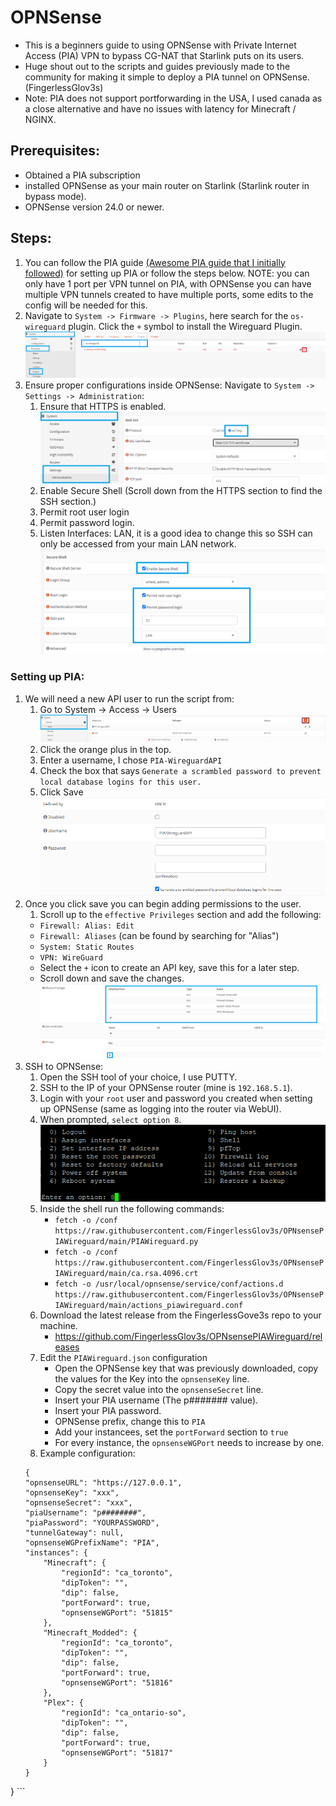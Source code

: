 # OPNSense
- This is a beginners guide to using OPNSense with Private Internet Access (PIA) VPN to bypass CG-NAT that Starlink puts on its users.
- Huge shout out to the scripts and guides previously made to the community for making it simple to deploy a PIA tunnel on OPNSense. (FingerlessGlov3s)
- Note: PIA does not support portforwarding in the USA, I used canada as a close alternative and have no issues with latency for Minecraft / NGINX. 

## Prerequisites:
- Obtained a PIA subscription 
- installed OPNSense as your main router on Starlink (Starlink router in bypass mode). 
- OPNSense version 24.0 or newer.

## Steps:
1. You can follow the PIA guide [(Awesome PIA guide that I initially followed)](https://github.com/FingerlessGlov3s/OPNsensePIAWireguard/tree/main) for setting up PIA or follow the steps below. 
NOTE: you can only have 1 port per VPN tunnel on PIA, with OPNSense you can have multiple VPN tunnels created to have multiple ports, some edits to the config will be needed for this. 
2. Navigate to `System -> Firmware -> Plugins`, here search for the `os-wireguard` plugin.
Click the `+` symbol to install the Wireguard Plugin.  
![alt text](/Images/PIA-Portforwarding/wireguard%20plugin.png)
3. Ensure proper configurations inside OPNSense:
Navigate to `System -> Settings -> Administration`:
    1. Ensure that HTTPS is enabled. ![alt text](/Images/PIA-Portforwarding/administration%20-%20https%20enabled.png)
    2. Enable Secure Shell (Scroll down from the HTTPS section to find the SSH section.)
    3. Permit root user login
    4. Permit password login. 
    5. Listen Interfaces: LAN, it is a good idea to change this so SSH can only be accessed from your main LAN network. 
    ![alt text](/Images/PIA-Portforwarding/administration%20-%20ssh%20enabled.png)
### Setting up PIA: 
1. We will need a new API user to run the script from:
    1. Go to System -> Access -> Users
    ![alt text](/Images/PIA-Portforwarding/system%20-%20pia%20api%20user.png)
    2. Click the orange plus in the top. 
    3. Enter a username, I chose `PIA-WireguardAPI`
    4. Check the box that says `Generate a scrambled password to prevent local database logins for this user.` 
    5. Click Save
    ![alt text](/Images/PIA-Portforwarding/user%20config.png)
2. Once you click save you can begin adding permissions to the user. 
    1. Scroll up to the `effective Privileges` section and add the following: 
    - `Firewall: Alias: Edit` 
    - `Firewall: Aliases` (can be found by searching for "Alias")
    - `System: Static Routes`
    - `VPN: WireGuard` 
    - Select the `+` icon to create an API key, save this for a later step.
    - Scroll down and save the changes. 
    ![alt text](/Images/PIA-Portforwarding/user%20permissions%20and%20api%20key.png)
3. SSH to OPNSense:
    1. Open the SSH tool of your choice, I use PUTTY. 
    2. SSH to the IP of your OPNSense router (mine is `192.168.5.1`).
    3. Login with your `root` user and password you created when setting up OPNSense (same as logging into the router via WebUI).
    4. When prompted, `select option 8`. 
    ![alt text](/Images/PIA-Portforwarding/putty%20opnsense%20option.png)
    5. Inside the shell run the following commands: 
        - `fetch -o /conf https://raw.githubusercontent.com/FingerlessGlov3s/OPNsensePIAWireguard/main/PIAWireguard.py` 
        - `fetch -o /conf https://raw.githubusercontent.com/FingerlessGlov3s/OPNsensePIAWireguard/main/ca.rsa.4096.crt`
        - `fetch -o /usr/local/opnsense/service/conf/actions.d https://raw.githubusercontent.com/FingerlessGlov3s/OPNsensePIAWireguard/main/actions_piawireguard.conf`
    6. Download the latest release from the FingerlessGove3s repo to your machine. 
        - https://github.com/FingerlessGlov3s/OPNsensePIAWireguard/releases
    7. Edit the `PIAWireguard.json` configuration 
        - Open the OPNSense key that was previously downloaded, copy the values for the Key into the `opnsenseKey` line. 
        - Copy the secret value into the `opnsenseSecret` line. 
        - Insert your PIA username (The p####### value).
        - Insert your PIA password. 
        - OPNSense prefix, change this to `PIA`
        - Add your instancees, set the `portForward` section to `true`
        - For every instance, the `opnsenseWGPort` needs to increase by one. 
    8. Example configuration: 
    ```
    {
    "opnsenseURL": "https://127.0.0.1",
    "opnsenseKey": "xxx",
    "opnsenseSecret": "xxx",
    "piaUsername": "p########",
    "piaPassword": "YOURPASSWORD",
    "tunnelGateway": null,
    "opnsenseWGPrefixName": "PIA",
    "instances": {
        "Minecraft": {
            "regionId": "ca_toronto",
            "dipToken": "",
            "dip": false,
            "portForward": true,
            "opnsenseWGPort": "51815"
        },
		"Minecraft_Modded": {
            "regionId": "ca_toronto",
            "dipToken": "",
            "dip": false,
            "portForward": true,
            "opnsenseWGPort": "51816"
        },
		"Plex": {
            "regionId": "ca_ontario-so",
            "dipToken": "",
            "dip": false,
            "portForward": true,
            "opnsenseWGPort": "51817"
        }
    }
}
    ```
